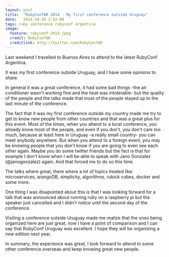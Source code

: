 ```yaml
---
layout: post
title:  "RubyConfAR 2014 - My first conference outside Uruguay"
date:   2014-10-28 1:52:00
tags: ruby conference rubyconf argentina
image:
  feature: rubyconf-2014.jpeg
  credit: RubyConfAR
  creditlink: http://twitter.com/RubyConfAR
---
```


Last weekend I travelled to Buenos Aires to attend to the latest RubyConf Argentina.

It was my first conference outside Uruguay, and I have some opinions to share.

In general it was a great conference, it had some bad things -the air conditioner
wasn't working fine and the heat was intolerable- but the quality of the people
and the talks made that most of the people stayed up to the last minute of the conference.

The fact that it was my first conference outside my country made me try to get
to know new people from other countries and that was a great plus for this event.
Most of the times, when you attend to a local conference, you already know most
of the people, and even if you don't, you don't care too much, because at least
here in Uruguay -a really small country- you can meet anybody anywhere. But when
you attend to a foreign event, you may be knowing people that you don't know if
you are going to even see each other again. Maybe you do some twitter friends but
the fact is that for example I don't know when I will be able to speak with
Jano Gonzalez (@janogonzalez) again. And that forced me to do so this time.

The talks where great, there where a lot of topics treated like: microservices,
arangoDB, simplicity, algorithms, rubick cubes, docker and some more.

One thing I was disapointed about this is that I was looking forward for a talk
that was announced about running ruby on a raspberry pi but the speaker just
cancelled and I didn't notice until the second day of the conference.

Visiting a conference outside Uruguay made me realize that the ones being
organized here are just great, now I have a point of comparison and I can say
that RubyConf Uruguay was excellent. I hope they will be organizing a new edition
next year.

In summary, the experience was great, I look forward to attend to some other
conference overseas and keep knowing great new people.
